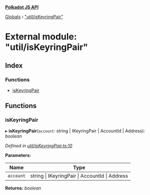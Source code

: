 **[Polkadot JS API](../README.md)**

[Globals](../globals.md) › ["util/isKeyringPair"](_util_iskeyringpair_.md)

# External module: "util/isKeyringPair"

## Index

### Functions

* [isKeyringPair](_util_iskeyringpair_.md#iskeyringpair)

## Functions

###  isKeyringPair

▸ **isKeyringPair**(`account`: string | IKeyringPair | AccountId | Address): *boolean*

*Defined in [util/isKeyringPair.ts:10](https://github.com/polkadot-js/api/blob/05d697c/packages/api/src/util/isKeyringPair.ts#L10)*

**Parameters:**

Name | Type |
------ | ------ |
`account` | string \| IKeyringPair \| AccountId \| Address |

**Returns:** *boolean*